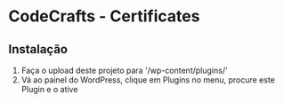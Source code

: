 # CodeCrafts - Certificates

## Instalação

1. Faça o upload deste projeto para '/wp-content/plugins/'
2. Vá ao painel do WordPress, clique em Plugins no menu, procure este Plugin e o ative
